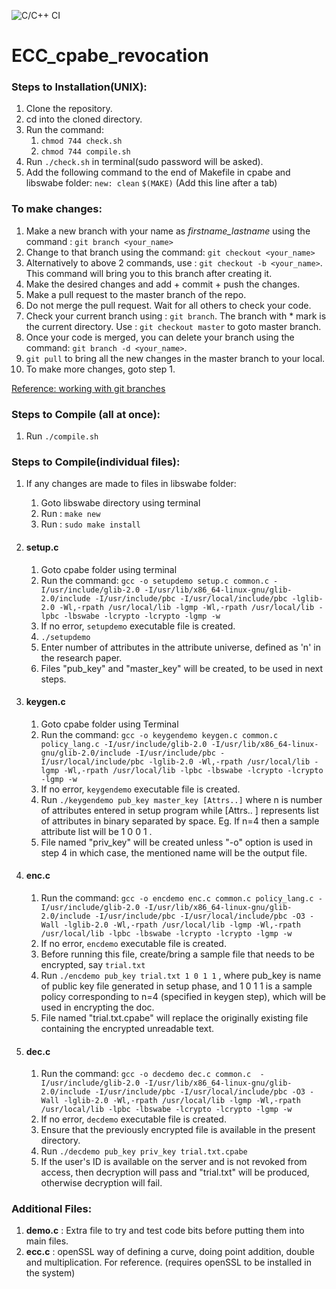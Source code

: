 ![C/C++ CI](https://github.com/rjsu26/ECC_cpabe_revocation/workflows/C/C++%20CI/badge.svg)

# ECC_cpabe_revocation
<!-- ---------------------------------------------------- -->

### Steps to Installation(UNIX): 
1. Clone the repository.
2. cd into the cloned directory.
3. Run the command: 
      1. `chmod 744 check.sh`
      2. `chmod 744 compile.sh`
4.  Run `./check.sh` in terminal(sudo password will be asked).
5.  Add the following command to the end of Makefile in cpabe and libswabe folder: 
       `new: clean` 
       `$(MAKE)`   (Add this line after a tab)

### To make changes:
1. Make a new branch with your name as _firstname_lastname_ using the command : `git branch <your_name>`
2. Change to that branch using the command: `git checkout <your_name>`
3.  Alternatively to above 2 commands, use : `git checkout -b <your_name>`. This command will bring you to this branch after creating it. 
4. Make the desired changes and add + commit + push the changes.  
5. Make a pull request to the master branch of the repo.
6. Do not merge the pull request. Wait for all others to check your code.
7. Check your current branch using : `git branch`. The branch with * mark is the current directory. Use : `git checkout master` to goto master branch.
8. Once your code is merged, you can delete your branch using the command: `git branch -d <your_name>`.
9.  `git pull` to bring all the new changes in the master branch to your local.
10. To make more changes, goto step 1.

[Reference: working with git branches](https://thenewstack.io/dont-mess-with-the-master-working-with-branches-in-git-and-github/)

### Steps to Compile (all at once):
1. Run `./compile.sh` 

### Steps to Compile(individual files):
1. If any changes are made to files in libswabe folder:
      1. Goto libswabe directory using terminal
      2. Run : `make new`
      3. Run : `sudo make install`

2. #### setup.c
      1. Goto cpabe folder using terminal
      2. Run the command:
            `gcc -o setupdemo setup.c common.c -I/usr/include/glib-2.0 -I/usr/lib/x86_64-linux-gnu/glib-2.0/include -I/usr/include/pbc -I/usr/local/include/pbc -lglib-2.0 -Wl,-rpath /usr/local/lib -lgmp -Wl,-rpath /usr/local/lib -lpbc -lbswabe -lcrypto -lcrypto -lgmp -w`
      3. If no error, `setupdemo` executable file is created.
      4. `./setupdemo`
      5. Enter number of attributes in the attribute universe, defined as 'n' in the research paper.
      6. Files "pub_key" and "master_key" will be created, to be used in next steps.

3. #### keygen.c
      1. Goto cpabe folder using Terminal
      2. Run the command:
            `gcc -o keygendemo keygen.c common.c policy_lang.c -I/usr/include/glib-2.0 -I/usr/lib/x86_64-linux-gnu/glib-2.0/include -I/usr/include/pbc -I/usr/local/include/pbc -lglib-2.0 -Wl,-rpath /usr/local/lib -lgmp -Wl,-rpath /usr/local/lib -lpbc -lbswabe -lcrypto -lcrypto -lgmp -w`
      3.   If no error, `keygendemo` executable file is created.
      4.   Run `./keygendemo pub_key master_key [Attrs..]` where n is number of attributes entered in setup program while [Attrs.. ] represents list of attributes in binary separated by space. Eg. If n=4 then a sample attribute list will be 1 0 0 1 .
      5.   File named "priv_key" will be created unless "-o" option is used in step 4 in which case, the mentioned name will be the output file.

4. #### enc.c    
      1. Run the command:
            `gcc -o encdemo enc.c common.c policy_lang.c -I/usr/include/glib-2.0 -I/usr/lib/x86_64-linux-gnu/glib-2.0/include -I/usr/include/pbc -I/usr/local/include/pbc -O3 -Wall -lglib-2.0 -Wl,-rpath /usr/local/lib -lgmp -Wl,-rpath /usr/local/lib -lpbc -lbswabe -lcrypto -lcrypto -lgmp -w`
      2. If no error, `encdemo` executable file is created.
      3. Before running this file, create/bring a sample file that needs to be encrypted, say `trial.txt`
      4. Run `./encdemo pub_key trial.txt 1 0 1 1` , where pub_key is name of public key file generated in setup phase, and 1 0 1 1 is a sample policy corresponding to n=4 (specified in keygen step), which will be used in encrypting the doc.
      5. File named "trial.txt.cpabe" will replace the originally existing file containing the encrypted unreadable text.

5. #### dec.c
      1.  Run the command:
            `gcc -o decdemo dec.c common.c  -I/usr/include/glib-2.0 -I/usr/lib/x86_64-linux-gnu/glib-2.0/include -I/usr/include/pbc -I/usr/local/include/pbc -O3 -Wall -lglib-2.0 -Wl,-rpath /usr/local/lib -lgmp -Wl,-rpath /usr/local/lib -lpbc -lbswabe -lcrypto -lcrypto -lgmp -w`
      2. If no error, `decdemo` executable file is created.
      3. Ensure that the previously encrypted file is available in the present directory.
      4. Run `./decdemo pub_key priv_key trial.txt.cpabe`
      5. If the user's ID is available on the server and is not revoked from access, then decryption will pass and "trial.txt" will be produced, otherwise decryption will fail. 
 
### Additional Files:
1. **demo.c** : Extra file to try and test code bits before putting them into main files. 
2. **ecc.c** : openSSL way of defining a curve, doing point addition, double and multiplication. For reference. (requires openSSL to be installed in the system) 